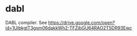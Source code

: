 # dabl

DABL compiler.
See https://drive.google.com/open?id=1UibkgtT3gsm06dakkWh2-TFZibGU64RAO2T5DR93Ewc
